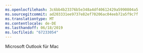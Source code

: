 ```yaml
---
ms.openlocfilehash: 3c6bb4b23376b5e348a4df40612429a5990804a5
ms.sourcegitcommit: ad203331ee9737e82ef70206ac04eeb72a5f9c7f
ms.translationtype: MT
ms.contentlocale: de-DE
ms.lasthandoff: 06/18/2019
ms.locfileid: "67233054"
---
```

Microsoft Outlook für Mac